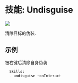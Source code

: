 技能: Undisguise
====================

![](https://giant.gfycat.com/WideeyedExcellentArgusfish.gif)  
  
清除目标的伪装.

示例
--------

被右键后清除自身伪装

      Skills:
      - undisguise ~onInteract
